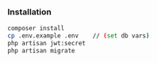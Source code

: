 ### Installation

```bash
composer install
cp .env.example .env    // (set db vars)
php artisan jwt:secret
php artisan migrate
```
